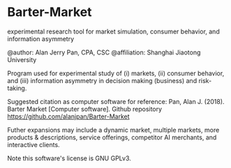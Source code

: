 # Barter-Market
experimental research tool for market simulation, consumer behavior, and information asymmetry

@author: Alan Jerry Pan, CPA, CSC
@affiliation: Shanghai Jiaotong University

Program used for experimental study of (i) markets, (ii) consumer behavior, and (iii) information asymmetry in decision making (business) and risk-taking.

Suggested citation as computer software for reference:
Pan, Alan J. (2018). Barter Market [Computer software]. Github repository <https://github.com/alanjpan/Barter-Market>

Futher expansions may include a dynamic market, multiple markets, more products & descriptions, service offerings, competitor AI merchants, and interactive clients.

Note this software's license is GNU GPLv3.
